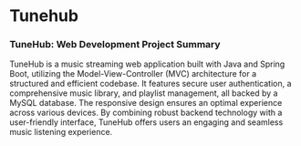 # Tunehub
### TuneHub: Web Development Project Summary

TuneHub is a music streaming web application built with Java and Spring Boot, utilizing the Model-View-Controller (MVC) architecture for a structured and efficient codebase. It features secure user authentication, a comprehensive music library, and playlist management, all backed by a MySQL database. The responsive design ensures an optimal experience across various devices. By combining robust backend technology with a user-friendly interface, TuneHub offers users an engaging and seamless music listening experience.
